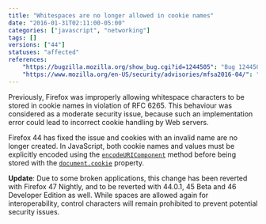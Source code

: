```yaml
---
title: "Whitespaces are no longer allowed in cookie names"
date: "2016-01-31T02:11:00-05:00"
categories: ["javascript", "networking"]
tags: []
versions: ["44"]
statuses: "affected"
references:
    "https://bugzilla.mozilla.org/show_bug.cgi?id=1244505": "Bug 1244505 - Firefox 44 no longer allows spaces in cookie names, breaking some apps"
    "https://www.mozilla.org/en-US/security/advisories/mfsa2016-04/": "MFSA 2016-04 - Firefox allows for control characters to be set in cookie names"
---
```

Previously, Firefox was improperly allowing whitespace characters to be stored in cookie names in violation of RFC 6265. This behaviour was considered as a moderate security issue, because such an implementation error could lead to incorrect cookie handling by Web servers.

Firefox 44 has fixed the issue and cookies with an invalid name are no longer created. In JavaScript, both cookie names and values must be explicitly encoded using the [`encodeURIComponent`](https://developer.mozilla.org/en-US/docs/Web/JavaScript/Reference/Global_Objects/encodeURIComponent) method before being stored with the [`document.cookie`](https://developer.mozilla.org/en-US/docs/Web/API/Document/cookie) property.

**Update**: Due to some broken applications, this change has been reverted with Firefox 47 Nightly, and to be reverted with 44.0.1, 45 Beta and 46 Developer Edition as well. While spaces are allowed again for interoperability, control characters will remain prohibited to prevent potential security issues.
